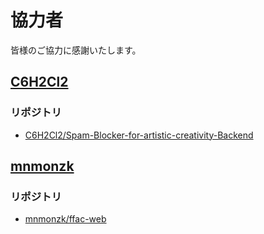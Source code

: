 # 協力者

[GITHUB-C6H2CL2]: https://github.com/C6H2Cl2
[GITHUB-C6H2CL2-SPAM-BLOCKER-FOR-ARTISTIC-CREATIVITY-BACKEND]: https://github.com/C6H2Cl2/Spam-Blocker-for-artistic-creativity-Backend
[GITHUB-MNMONZK]: https://github.com/mnmonzk
[GITHUB-MNMONZK-FFAC-WEB]: https://github.com/mnmonzk/ffac-web
<!-- end of link references field -->

皆様のご協力に感謝いたします。

## [C6H2Cl2][GITHUB-C6H2CL2]

### リポジトリ

* [C6H2Cl2/Spam-Blocker-for-artistic-creativity-Backend][GITHUB-C6H2CL2-SPAM-BLOCKER-FOR-ARTISTIC-CREATIVITY-BACKEND]

## [mnmonzk][GITHUB-MNMONZK]

### リポジトリ

* [mnmonzk/ffac-web][GITHUB-MNMONZK-FFAC-WEB]